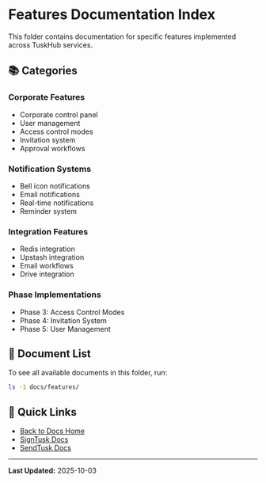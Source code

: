 # Features Documentation Index

This folder contains documentation for specific features implemented across TuskHub services.

## 📚 Categories

### Corporate Features
- Corporate control panel
- User management
- Access control modes
- Invitation system
- Approval workflows

### Notification Systems
- Bell icon notifications
- Email notifications
- Real-time notifications
- Reminder system

### Integration Features
- Redis integration
- Upstash integration
- Email workflows
- Drive integration

### Phase Implementations
- Phase 3: Access Control Modes
- Phase 4: Invitation System
- Phase 5: User Management

## 📝 Document List

To see all available documents in this folder, run:
```bash
ls -1 docs/features/
```

## 🔗 Quick Links
- [Back to Docs Home](../README.md)
- [SignTusk Docs](../signtusk/)
- [SendTusk Docs](../sendtusk/)

---

**Last Updated:** 2025-10-03

